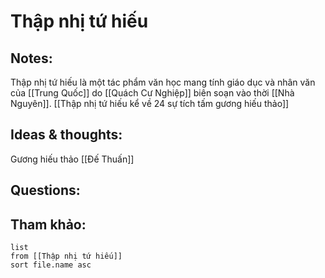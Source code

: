 # Thập nhị tứ hiếu

## Notes:
Thập nhị tứ hiếu là một tác phẩm văn học mang tính giáo dục và nhân văn của [[Trung Quốc]] do [[Quách Cư Nghiệp]] biên soạn vào thời [[Nhà Nguyên]].
[[Thập nhị tứ hiếu kể về 24 sự tích tấm gương hiếu thảo]]

## Ideas & thoughts:
Gương hiếu thảo [[Đế Thuấn]]

## Questions:


## Tham khảo:
```dataview
list
from [[Thập nhị tứ hiếu]]
sort file.name asc
```
